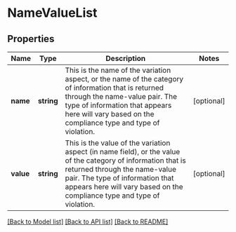 # NameValueList

## Properties
Name | Type | Description | Notes
------------ | ------------- | ------------- | -------------
**name** | **string** | This is the name of the variation aspect, or the name of the category of information that is returned through the name-value pair. The type of information that appears here will vary based on the compliance type and type of violation. | [optional] 
**value** | **string** | This is the value of the variation aspect (in name field), or the value of the category of information that is returned through the name-value pair. The type of information that appears here will vary based on the compliance type and type of violation. | [optional] 

[[Back to Model list]](../README.md#documentation-for-models) [[Back to API list]](../README.md#documentation-for-api-endpoints) [[Back to README]](../README.md)


